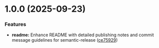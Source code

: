 # 1.0.0 (2025-09-23)


### Features

* **readme:** Enhance README with detailed publishing notes and commit message guidelines for semantic-release ([ce75929](https://github.com/emmalevesque/use-clock-source/commit/ce75929a91423c2caaee1a29ca8c105bdfa5d013))
